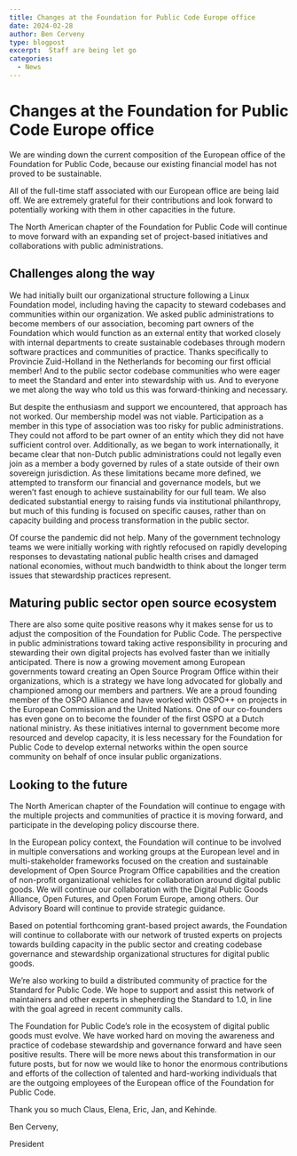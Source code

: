 ```yaml
---
title: Changes at the Foundation for Public Code Europe office
date: 2024-02-28
author: Ben Cerveny
type: blogpost
excerpt:  Staff are being let go
categories:
  - News
---
```


# Changes at the Foundation for Public Code Europe office

We are winding down the current composition of the European office of the Foundation for Public Code, because our existing financial model has not proved to be sustainable.

All of the full-time staff associated with our European office are being laid off.
We are extremely grateful for their contributions and look forward to potentially working with them in other capacities in the future.

The North American chapter of the Foundation for Public Code will continue to move forward with an expanding set of project-based initiatives and collaborations with public administrations.

## Challenges along the way

We had initially built our organizational structure following a Linux Foundation model, including having the capacity to steward codebases and communities within our organization.
We asked public administrations to become members of our association, becoming part owners of the Foundation which would function as an external entity that worked closely with internal departments to create sustainable codebases through modern software practices and communities of practice.
Thanks specifically to Provincie Zuid-Holland in the Netherlands for becoming our first official member!
And to the public sector codebase communities who were eager to meet the Standard and enter into stewardship with us.
And to everyone we met along the way who told us this was forward-thinking and necessary.

But despite the enthusiasm and support we encountered, that approach has not worked. Our membership model was not viable.
Participation as a member in this type of association was too risky for public administrations.
They could not afford to be part owner of an entity which they did not have sufficient control over.
Additionally, as we began to work internationally, it became clear that non-Dutch public administrations could not legally even join as a member a body governed by rules of a state outside of their own sovereign jurisdiction.
As these limitations became more defined, we attempted to transform our financial and governance models, but we weren’t fast enough to achieve sustainability for our full team.
We also dedicated substantial energy to raising funds via institutional philanthropy, but much of this funding is focused on specific causes, rather than on capacity building and process transformation in the public sector.

Of course the pandemic did not help.
Many of the government technology teams we were initially working with rightly refocused on rapidly developing responses to devastating national public health crises and damaged national economies, without much bandwidth to think about the longer term issues that stewardship practices represent.

## Maturing public sector open source ecosystem

There are also some quite positive reasons why it makes sense for us to adjust the composition of the Foundation for Public Code.
The perspective in public administrations toward taking active responsibility in procuring and stewarding their own digital projects has evolved faster than we initially anticipated.
There is now a growing movement among European governments toward creating an Open Source Program Office within their organizations, which is a strategy we have long advocated for globally and championed among our members and partners.
We are a proud founding member of the OSPO Alliance and have worked with OSPO++ on projects in the European Commission and the United Nations.
One of our co-founders has even gone on to become the founder of the first OSPO at a Dutch national ministry.
As these initiatives internal to government become more resourced and develop capacity, it is less necessary for the Foundation for Public Code to develop external networks within the open source community on behalf of once insular public organizations.

## Looking to the future

The North American chapter of the Foundation will continue to engage with the multiple projects and communities of practice it is moving forward, and participate in the developing policy discourse there.

In the European policy context, the Foundation will continue to be involved in multiple conversations and working groups at the European level and in multi-stakeholder frameworks focused on the creation and sustainable development of Open Source Program Office capabilities and the creation of non-profit organizational vehicles for collaboration around digital public goods.
We will continue our collaboration with the Digital Public Goods Alliance, Open Futures, and Open Forum Europe, among others.
Our Advisory Board will continue to provide strategic guidance.

Based on potential forthcoming grant-based project awards, the Foundation will continue to collaborate with our network of trusted experts on projects towards building capacity in the public sector and creating codebase governance and stewardship organizational structures for digital public goods.

We’re also working to build a distributed community of practice for the Standard for Public Code.
We hope to support and assist this network of maintainers and other experts in shepherding the Standard to 1.0, in line with the goal agreed in recent community calls.

The Foundation for Public Code’s role in the ecosystem of digital public goods must evolve.
We have worked hard on moving the awareness and practice of codebase stewardship and governance forward and have seen positive results.
There will be more news about this transformation in our future posts, but for now we would like to honor the enormous contributions and efforts of the collection of talented and hard-working individuals that are the outgoing employees of the European office of the Foundation for Public Code.

Thank you so much Claus, Elena, Eric, Jan, and Kehinde.

Ben Cerveny,

President
